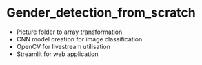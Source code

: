 # Gender_detection_from_scratch
* Picture folder to array transformation
* CNN model creation for image classification
* OpenCV for livestream utilisation
* Streamlit for web application
